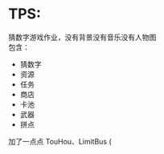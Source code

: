 # TPS:
 猜数字游戏作业，没有背景没有音乐没有人物图  
 包含：
 - 猜数字
 - 资源
 - 任务
 - 商店
 - 卡池
 - 武器
 - 拼点

加了一点点 TouHou、LimitBus (